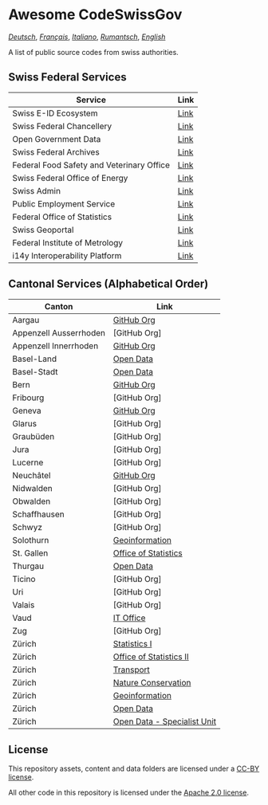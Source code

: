 # Awesome CodeSwissGov

_[Deutsch](./README.de.md)_, _[Français](./README.fr.md)_, _[Italiano](./README.it.md)_, _[Rumantsch](./README.rm.md)_, _[English](./README.md)_

A list of public source codes from swiss authorities.

## Swiss Federal Services

<!-- BEGIN FEDERAL LIST -->

|Service|Link|
|-------|----|
Swiss E-ID Ecosystem|[Link](https://github.com/e-id-admin)
Swiss Federal Chancellery|[Link](https://github.com/swiss)
Open Government Data|[Link](https://github.com/ogdch)
Swiss Federal Archives|[Link](https://github.com/SwissFederalArchives)
Federal Food Safety and Veterinary Office|[Link](https://github.com/BLV-OSAV-USAV)
Swiss Federal Office of Energy|[Link](https://github.com/SFOE)
Swiss Admin|[Link](https://github.com/admin-ch)
Public Employment Service|[Link](https://github.com/alv-ch)
Federal Office of Statistics|[Link](https://github.com/BFS-SHS-MSAS)
Swiss Geoportal|[Link](https://github.com/geoadmin)
Federal Institute of Metrology|[Link](https://github.com/metas-ch)
i14y Interoperability Platform|[Link](https://github.com/I14Y-ch)

<!-- END FEDERAL LIST -->

## Cantonal Services (Alphabetical Order)

<!-- BEGIN CANTONAL LIST -->

|Canton|Link|
|------|----|
Aargau|[GitHub Org](https://github.com/kanton-aargau)
Appenzell Ausserrhoden|[GitHub Org]
Appenzell Innerrhoden|[GitHub Org](https://github.com/KTAI-GIS)
Basel-Land|[Open Data](https://github.com/ogd-bl)
Basel-Stadt|[Open Data](https://github.com/opendatabs)
Bern|[GitHub Org](https://github.com/kanton-bern)
Fribourg|[GitHub Org]
Geneva|[GitHub Org](https://github.com/republique-et-canton-de-geneve)|
Glarus|[GitHub Org]
Graubüden|[GitHub Org]
Jura|[GitHub Org]
Lucerne|[GitHub Org]
Neuchâtel|[GitHub Org](https://github.com/sitn)
Nidwalden|[GitHub Org]
Obwalden|[GitHub Org]
Schaffhausen|[GitHub Org]
Schwyz|[GitHub Org]
Solothurn|[Geoinformation](https://github.com/sogis)
St. Gallen|[Office of Statistics](https://github.com/statistikSG)
Thurgau|[Open Data](https://github.com/ogdtg)
Ticino|[GitHub Org]
Uri|[GitHub Org]
Valais|[GitHub Org]
Vaud|[IT Office](https://github.com/dsi-vd)
Zug|[GitHub Org]
Zürich|[Statistics I](https://github.com/statistikstadtzuerich)
Zürich|[Office of Statistics II](https://github.com/statistikZH)
Zürich|[Transport](https://github.com/VerkehrsbetriebeZuerich)
Zürich|[Nature Conservation](https://github.com/FNSKtZH)
Zürich|[Geoinformation](https://github.com/gisktzh)
Zürich|[Open Data](https://github.com/opendatazurich)
Zürich|[Open Data - Specialist Unit](https://github.com/openZH)

<!-- END CANTONAL LIST -->

## License 

This repository assets, content and data folders are licensed under a [CC-BY license](./LICENSE). 

All other code in this repository is licensed under the [Apache 2.0 license](./LICENSE-CODE).
